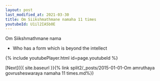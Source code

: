 ```yaml
---
layout: post
last_modified_at: 2021-03-30
title: Om Siikshmathmane namaha 11 times
youtubeId: U1il2IA5b0E
---
```

 
 
Om Siikshmathmane nama 
 
 -  Who has a form which is beyond the intellect 
 
  
 
  
 
 
 
 
 
 


{% include youtubePlayer.html id=page.youtubeId %}
 
[Next]({{ site.baseurl }}{% link  split2/_posts/2015-01-01-Om amruthaya govrusheswaraya namaha 11 times.md%})
 
